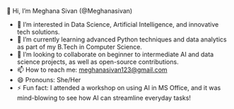 👋 Hi, I’m Meghana Sivan (@Meghanasivan)

- 👀 I’m interested in Data Science, Artificial Intelligence, and innovative tech solutions.
- 🌱 I’m currently learning advanced Python techniques and data analytics as part of my B.Tech in Computer Science.
- 💞️ I’m looking to collaborate on beginner to intermediate AI and data science projects, as well as open-source contributions.
- 📫 How to reach me: [meghanasivan123@gmail.com](mailto:meghanasivan123@gmail.com)
- 😄 Pronouns: She/Her
- ⚡ Fun fact: I attended a workshop on using AI in MS Office, and it was mind-blowing to see how AI can streamline everyday tasks!





<!---
Meghanasivan/Meghanasivan is a ✨ special ✨ repository because its `README.md` (this file) appears on your GitHub profile.
You can click the Preview link to take a look at your changes.
--->

